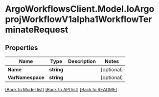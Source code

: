 # ArgoWorkflowsClient.Model.IoArgoprojWorkflowV1alpha1WorkflowTerminateRequest

## Properties

Name | Type | Description | Notes
------------ | ------------- | ------------- | -------------
**Name** | **string** |  | [optional] 
**VarNamespace** | **string** |  | [optional] 

[[Back to Model list]](../README.md#documentation-for-models) [[Back to API list]](../README.md#documentation-for-api-endpoints) [[Back to README]](../README.md)

